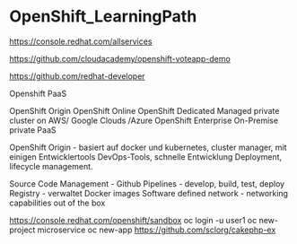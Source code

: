 # OpenShift_LearningPath

https://console.redhat.com/allservices

https://github.com/cloudacademy/openshift-voteapp-demo

https://github.com/redhat-developer

Openshift PaaS

OpenShift Origin
OpenShift Online
OpenShift Dedicated Managed private cluster on AWS/ Google Clouds /Azure
OpenShift Enterprise On-Premise private PaaS

OpenShift Origin - basiert auf docker und kubernetes, cluster manager, mit einigen Entwicklertools DevOps-Tools, schnelle Entwicklung Deployment, lifecycle management.

Source Code Management - Github
Pipelines - develop, build, test, deploy
Registry - verwaltet Docker images
Software defined network - networking capabilities out of the box

https://console.redhat.com/openshift/sandbox
oc login -u user1
oc new-project microservice
oc new-app https://github.com/sclorg/cakephp-ex





